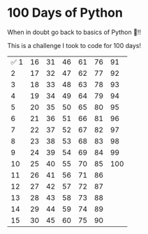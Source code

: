 # 100 Days of Python
When in doubt go back to basics of Python 🐍!!

This is a challenge I took to code for 100 days!

|    |        |        |        |        |        |         |
|----|--------|--------|--------|--------|--------|---------|
| ✅ 1 |  16 |  31 |  46 |  61 |  76 |  91  |
|  2 |  17 |  32 |  47 |  62 |  77 |  92  |
|  3 |  18 |  33 |  48 |  63 |  78 |  93  |
|  4 |  19 |  34 |  49 |  64 |  79 |  94  |
|  5 |  20 |  35 |  50 |  65 |  80 |  95  |
|  6 |  21 |  36 |  51 |  66 |  81 |  96  |
|  7 |  22 |  37 |  52 |  67 |  82 |  97  |
|  8 |  23 |  38 |  53 |  68 |  83 |  98  |
|  9 |  24 |  39 |  54 |  69 |  84 |  99  |
|  10 |  25 |  40 |  55 |  70 |  85 |  100 |
|  11 |  26 |  41 |  56 |  71 |  86 |         |
|  12 |  27 |  42 |  57 |  72 |  87 |         |
|  13 |  28 |  43 |  58 |  73 |  88 |         |
|  14 |  29 |  44 |  59 |  74 |  89 |         |
|  15 |  30 |  45 |  60 |  75 |  90 |         |
